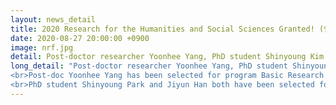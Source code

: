 ```yaml
---
layout: news_detail
title: 2020 Research for the Humanities and Social Sciences Granted! (인문사회학술연구교수)
date: 2020-08-27 20:00:00 +0900
image: nrf.jpg
detail: Post-doctor researcher Yoonhee Yang, PhD student Shinyoung Kim and Jiyun Han have been granted for National Research Foundation of Korea. 
long_detail: "Post-doctor researcher Yoonhee Yang, PhD student Shinyoung Kim and Jiyun Han have been granted for National Research Foundation of Korea. 
<br>Post-doc Yoonhee Yang has been selected for program Basic Research for the Humanities and Social Sciences track A-1  and the research title is 'Development of Language Recovery Prediction System (LRPS) Using Eye Tracking Technology in Children with Cochlear Implants.' 
<br>PhD student Shinyoung Park and Jiyun Han both have been selected for program Basic Research for the Humanities and Social Sciences track B and the research title is 'Developing User-friendly Telepractice Protocol: Language Assessment Using Parent-Assisted-Remote Digital Technique' and 'Predicting vocabulary gorwth in children with language delay : Developing neural network model using power function.'"
---
```


